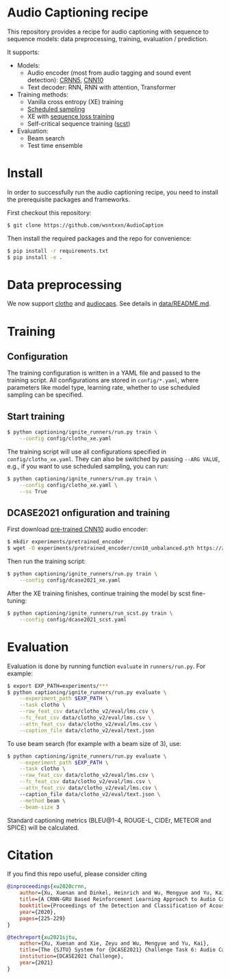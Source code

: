 # Audio Captioning recipe

This repository provides a recipe for audio captioning with sequence to sequence models: data preprocessing, training, evaluation / prediction.

It supports:
* Models:
  * Audio encoder (most from audio tagging and sound event detection): [CRNN5](https://arxiv.org/abs/2101.07687), [CNN10](https://arxiv.org/abs/1912.10211)
  * Text decoder: RNN, RNN with attention, Transformer
* Training methods:
  * Vanilla cross entropy (XE) training
  * [Scheduled sampling](https://arxiv.org/abs/1506.03099)
  * XE with [sequence loss training](http://arxiv.org/abs/1905.13448)
  * Self-critical sequence training ([scst](https://arxiv.org/abs/1612.00563))
* Evaluation:
  * Beam search
  * Test time ensemble

# Install

In order to successfully run the audio captioning recipe, you need to install the prerequisite packages and frameworks.

First checkout this repository:
```bash
$ git clone https://github.com/wsntxxn/AudioCaption
```
Then install the required packages and the repo for convenience:
```bash
$ pip install -r requirements.txt
$ pip install -e .
```

# Data preprocessing

We now support [clotho](https://arxiv.org/abs/1910.09387) and [audiocaps](https://www.aclweb.org/anthology/N19-1011/). See details in [data/README.md](data/README.md).

# Training

## Configuration
The training configuration is written in a YAML file and passed to the training script.
All configurations are stored in `config/*.yaml`, where parameters like model type, learning rate, whether to use scheduled sampling can be specified.

## Start training
```bash
$ python captioning/ignite_runners/run.py train \
    --config config/clotho_xe.yaml
```
The training script will use all configurations specified in `config/clotho_xe.yaml`.
They can also be switched by passing `--ARG VALUE`, e.g., if you want to use scheduled sampling, you can run:
```bash
$ python captioning/ignite_runners/run.py train \
    --config config/clotho_xe.yaml \
    --ss True
```

## DCASE2021 onfiguration and training
First download [pre-trained CNN10](https://zenodo.org/record/5090473/files/cnn10_unbalanced.pth) audio encoder:
```bash
$ mkdir experiments/pretrained_encoder
$ wget -O experiments/pretrained_encoder/cnn10_unbalanced.pth https://zenodo.org/record/5090473/files/cnn10_unbalanced.pth
```
Then run the training script:
```bash
$ python captioning/ignite_runners/run.py train \
    --config config/dcase2021_xe.yaml
```
After the XE training finishes, continue training the model by scst fine-tuning:
```bash
$ python captioning/ignite_runners/run_scst.py train \
    --config config/dcase2021_scst.yaml
```


# Evaluation

Evaluation is done by running function `evaluate` in `runners/run.py`. For example:
```bash
$ export EXP_PATH=experiments/***
$ python captioning/ignite_runners/run.py evaluate \
    --experiment_path $EXP_PATH \
    --task clotho \
    --raw_feat_csv data/clotho_v2/eval/lms.csv \
    --fc_feat_csv data/clotho_v2/eval/lms.csv \
    --attn_feat_csv data/clotho_v2/eval/lms.csv \
    --caption_file data/clotho_v2/eval/text.json
```
To use beam search (for example with a beam size of 3), use:
```bash
$ python captioning/ignite_runners/run.py evaluate \
    --experiment_path $EXP_PATH \
    --task clotho \
    --raw_feat_csv data/clotho_v2/eval/lms.csv \
    --fc_feat_csv data/clotho_v2/eval/lms.csv \
    --attn_feat_csv data/clotho_v2/eval/lms.csv \    
    --caption_file data/clotho_v2/eval/text.json \
    --method beam \
    --beam-size 3
```

Standard captioning metrics (BLEU@1-4, ROUGE-L, CIDEr, METEOR and SPICE) will be calculated.

# Citation
If you find this repo useful, please consider citing
```BibTeX
@inproceedings{xu2020crnn,
    author={Xu, Xuenan and Dinkel, Heinrich and Wu, Mengyue and Yu, Kai},
    title={A CRNN-GRU Based Reinforcement Learning Approach to Audio Captioning},
    booktitle={Proceedings of the Detection and Classification of Acoustic Scenes and Events Workshop},
    year={2020},
    pages={225-229}
}
```
```BibTeX
@techreport{xu2021sjtu,
    author={Xu, Xuenan and Xie, Zeyu and Wu, Mengyue and Yu, Kai},
    title={The {SJTU} System for {DCASE2021} Challenge Task 6: Audio Captioning Based on Encoder Pre-training and Reinforcement Learning},
    institution={DCASE2021 Challenge},
    year={2021}
}
```

